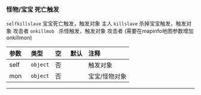 ### 怪物/宝宝 死亡触发

`selfkillslave` 宝宝死亡触发，触发对象 主人
`killslave` 杀掉宝宝触发，触发对象 攻击者
`onkillmob`   杀怪触发，触发对象 攻击者 (需要在mapinfo地图参数增加onkillmon)

| 参数 | 类型     | 空   | 默认 | 注释          |
| :--- | :------- | :--- | :--- | :------------ |
| self | `object` | 否   |      | 触发对象      |
| mon  | `object` | 否   |      | 宝宝/怪物对象 |
------------

